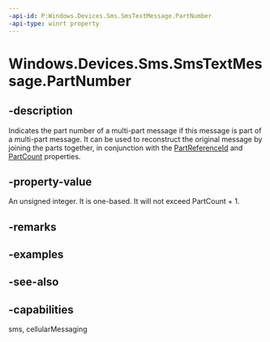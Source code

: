----api-id: P:Windows.Devices.Sms.SmsTextMessage.PartNumber
-api-type: winrt property
---<!-- Property syntaxpublic uint PartNumber { get; }--># Windows.Devices.Sms.SmsTextMessage.PartNumber## -descriptionIndicates the part number of a multi-part message if this message is part of a multi-part message. It can be used to reconstruct the original message by joining the parts together, in conjunction with the [PartReferenceId](smstextmessage_partreferenceid.md) and [PartCount](smstextmessage_partcount.md) properties.## -property-valueAn unsigned integer. It is one-based. It will not exceed PartCount + 1.## -remarks## -examples## -see-also## -capabilitiessms, cellularMessaging